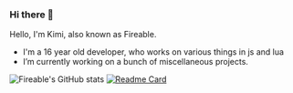 ### Hi there 👋

Hello, I'm Kimi, also known as Fireable.

- I'm a 16 year old developer, who works on various things in js and lua
- I’m currently working on a bunch of miscellaneous projects.

![Fireable's GitHub stats](https://github-readme-stats.vercel.app/api?username=ItzFireable&show_icons=true&theme=radical&hide_border=true)
[![Readme Card](https://github-readme-stats.vercel.app/api/pin/?username=ItzFireable&repo=nvsmi-rich-presence&show_icons=true&theme=radical&hide_border=true)](https://github.com/ItzFireable/nvsmi-rich-presence)
